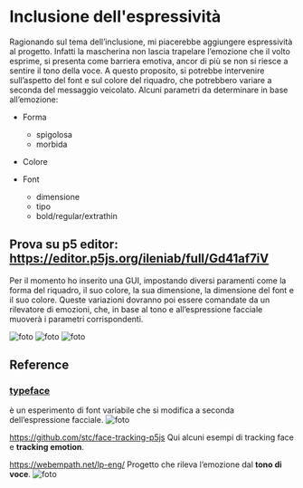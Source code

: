 # Inclusione dell'espressività
Ragionando sul tema dell’inclusione, mi piacerebbe aggiungere espressività al progetto. Infatti la mascherina non lascia trapelare l’emozione che il volto esprime, si presenta come barriera emotiva, ancor di più se non si riesce a sentire il tono della voce. A questo proposito, si potrebbe intervenire sull’aspetto del font e sul colore del riquadro, che potrebbero variare a seconda del messaggio veicolato.
Alcuni parametri da determinare in base all’emozione:

*	Forma 
    * spigolosa
    * morbida 
    
* Colore

* Font 
  * dimensione
  * tipo
  * bold/regular/extrathin

## Prova su p5 editor: https://editor.p5js.org/ileniab/full/Gd41af7iV
Per il momento ho inserito una GUI, impostando diversi paramenti come la forma del riquadro, il suo colore, la sua dimensione, la dimensione del font e il suo colore.
Queste variazioni dovranno poi essere comandate da un rilevatore di emozioni, che, in base al tono e all’espressione facciale muoverà i parametri corrispondenti.


![foto](https://github.com/ileniab/archive/blob/master/ileniab/INVISIBLE/5.Prove_algoritmi/GUI_FaceApi_Video_Landmarks_%2B_P5speech/emozioni_1.png)
![foto](https://github.com/ileniab/archive/blob/master/ileniab/INVISIBLE/5.Prove_algoritmi/GUI_FaceApi_Video_Landmarks_%2B_P5speech/emozioni_2.png)
![foto](https://github.com/ileniab/archive/blob/master/ileniab/INVISIBLE/5.Prove_algoritmi/GUI_FaceApi_Video_Landmarks_%2B_P5speech/emozioni_3.png)


## Reference
### [typeface](https://www.yourtypeface.com/)
è un esperimento di font variabile che si modifica a seconda dell’espressione facciale.
![foto](https://www.slanted.de/wp-content/uploads/2020/04/2020-03-23_5e78b4e3bf7fd_YTF_1.jpg)

https://github.com/stc/face-tracking-p5js
Qui alcuni esempi di tracking face e **tracking emotion**.


https://webempath.net/lp-eng/
Progetto che rileva l’emozione dal **tono di voce**.
![foto](https://webempath.net/lp-eng/img/new_main.png)
